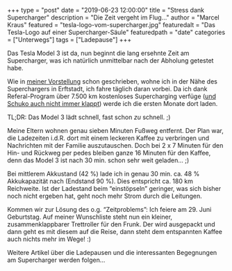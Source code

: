+++
type = "post"
date = "2019-06-23 12:00:00"
title = "Stress dank Supercharger"
description = "Die Zeit vergeht im Flug…"
author = "Marcel Kraus"
featured = "tesla-logo-vom-supercharger.jpg"
featuredalt = "Das Tesla-Logo auf einer Supercharger-Säule"
featuredpath = "date"
categories = ["Unterwegs"]
tags = ["Ladepause"]
+++

Das Tesla Model 3 ist da, nun beginnt die lang ersehnte Zeit am Supercharger, was ich natürlich unmittelbar nach der Abholung getestet habe.

Wie in [meiner Vorstellung](/ueber-mich) schon geschrieben, wohne ich in der Nähe des Superchargers in Erftstadt, ich fahre täglich daran vorbei. Da ich dank Referal-Program über 7.500 km kostenloses Supercharging verfüge ([und Schuko auch nicht immer klappt](/blog/2019/06/schuko-unter-strom)) werde ich die ersten Monate dort laden.

TL;DR: Das Model 3 lädt schnell, fast schon *zu* schnell. ;)

Meine Eltern wohnen genau sieben Minuten Fußweg entfernt. Der Plan war, die Ladezeiten i.d.R. dort mit einem leckeren Kaffee zu verbringen und Nachrichten mit der Familie auszutauschen. Doch bei 2 x 7 Minuten für den Hin- und Rückweg per pedes bleiben ganze 16 Minuten für den Kaffee, denn das Model 3 ist nach 30 min. schon sehr weit geladen… ;)

Bei mittlerem Akkustand (42 %) lade ich in genau 30 min. ca. 48 % Akkukapazität nach (Endstand 90 %). Dies entspricht ca. 180 km Reichweite. Ist der Ladestand beim “einstöpseln” geringer, was sich bisher noch nicht ergeben hat, geht noch mehr Strom durch die Leitungen.

Kommen wir zur Lösung des o.g. “Zeitproblems”: Ich feiere am 29. Juni Geburtstag. Auf meiner Wunschliste steht nun ein kleiner, zusammenklappbarer Trettroller für den Frunk. Der wird ausgepackt und dann geht es mit diesem auf die Reise, dann steht dem entspannten Kaffee auch nichts mehr im Wege! :)

Weitere Artikel über die Ladepausen und die interessanten Begegnungen am Supercharger werden folgen…
